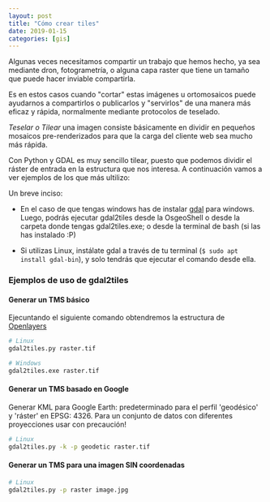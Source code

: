 ```yaml
---
layout: post
title: "Cómo crear tiles"
date: 2019-01-15
categories: [gis]
---
```


Algunas veces necesitamos compartir un trabajo que hemos hecho, ya sea mediante dron, fotogrametría, o alguna capa raster que tiene un tamaño que puede hacer inviable compartirla.

Es en estos casos cuando "cortar" estas imágenes u ortomosaicos puede ayudarnos a compartirlos o publicarlos y "servirlos" de una manera más eficaz y rápida, normalmente mediante protocolos de teselado.

*Teselar o Tilear* una imagen consiste básicamente en dividir en pequeños mosaicos pre-renderizados para que la carga del cliente web sea mucho más rápida.

Con Python y GDAL es muy sencillo tilear, puesto que podemos dividir el ráster de entrada en la estructura que nos interesa. A continuación vamos a ver ejemplos de los que más ultilizo:


Un breve inciso:
+ En el caso de que tengas windows has de instalar [gdal](https://www.gdal.org/) para windows. Luego, podrás ejecutar gdal2tiles desde la OsgeoShell o desde la carpeta donde tengas gdal2tiles.exe; o desde la terminal de bash (si las has instalado :P)

+ Si utilizas Linux, instálate gdal a través de tu terminal (`$ sudo apt install gdal-bin`), y solo tendrás que ejecutar el  comando desde ella.


### Ejemplos de uso de gdal2tiles

#### Generar un TMS básico

Ejecuntando el siguiente comando obtendremos la estructura de [Openlayers](https://openlayers.org/)

```python
# Linux
gdal2tiles.py raster.tif

# Windows
gdal2tiles.exe raster.tif
```

#### Generar un TMS basado en Google

Generar KML para Google Earth: predeterminado para el perfil 'geodésico' y 'ráster' en EPSG: 4326. Para un conjunto de datos con diferentes proyecciones usar con precaución!

```bash
# Linux
gdal2tiles.py -k -p geodetic raster.tif

```

#### Generar un TMS para una imagen SIN coordenadas

```bash
# Linux
gdal2tiles.py -p raster image.jpg

```
